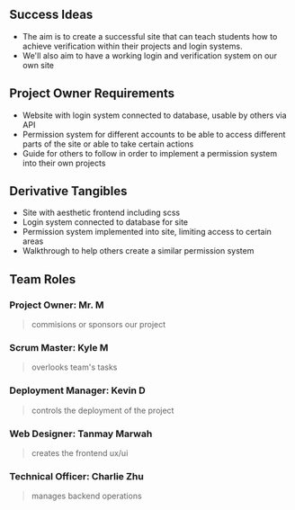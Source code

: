 ## Success Ideas
- The aim is to create a successful site that can teach students how to achieve verification within their projects and login systems.
- We'll also aim to have a working login and verification system on our own site

## Project Owner Requirements
- Website with login system connected to database, usable by others via API
- Permission system for different accounts to be able to access different parts of the site or able to take certain actions
- Guide for others to follow in order to implement a permission system into their own projects

## Derivative Tangibles
- Site with aesthetic frontend including scss 
- Login system connected to database for site
- Permission system implemented into site, limiting access to certain areas
- Walkthrough to help others create a similar permission system

## Team Roles

### Project Owner: Mr. M
> commisions or sponsors our project

### Scrum Master: Kyle M
> overlooks team's tasks

### Deployment Manager: Kevin D
> controls the deployment of the project

### Web Designer: Tanmay Marwah
> creates the frontend ux/ui

### Technical Officer: Charlie Zhu
> manages backend operations
